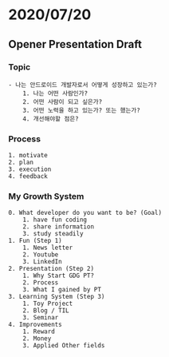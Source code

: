 # 2020/07/20

## Opener Presentation Draft

### Topic

    - 나는 안드로이드 개발자로서 어떻게 성장하고 있는가?
        1. 나는 어떤 사람인가?
        2. 어떤 사람이 되고 싶은가?
        3. 어떤 노력을 하고 있는가? 또는 했는가?
        4. 개선해야할 점은?
    
### Process

    1. motivate
    2. plan
    3. execution 
    4. feedback

### My Growth System

    0. What developer do you want to be? (Goal)
        1. have fun coding 
        2. share information 
        3. study steadily 
    1. Fun (Step 1)
        1. News letter
        2. Youtube
        3. LinkedIn
    2. Presentation (Step 2)
        1. Why Start GDG PT?
        2. Process
        3. What I gained by PT
    3. Learning System (Step 3)
        1. Toy Project
        2. Blog / TIL
        3. Seminar
    4. Improvements
        1. Reward
        2. Money
        3. Applied Other fields
        
